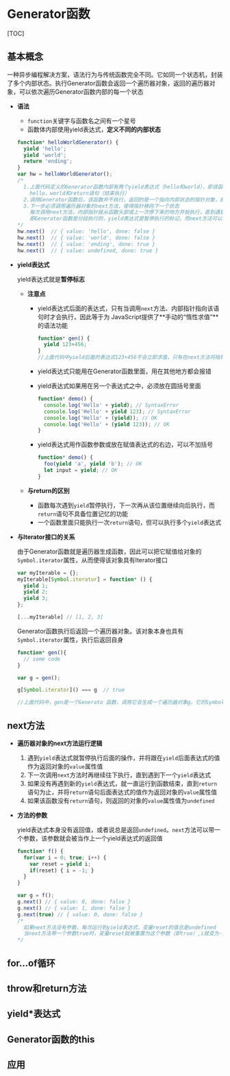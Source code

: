 # Generator函数

[TOC]

## 基本概念

一种异步编程解决方案，语法行为与传统函数完全不同。它如同一个状态机，封装了多个内部状态。执行Generator函数会返回一个遍历器对象，返回的遍历器对象，可以依次遍历Generator函数内部的每一个状态

- **语法**

  - `function`关键字与函数名之间有一个星号
  - 函数体内部使用yield表达式，**定义不同的内部状态**

  ```javascript
  function* helloWorldGenerator() {
    yield 'hello';
    yield 'world';
    return 'ending';
  }
  var hw = helloWorldGenerator();
  /*
    1.上面代码定义的Generator函数内部有两个yield表达式（hello和world），即该函数有三个状态：
      hello，world和return语句（结束执行）
    2.调用Generator函数后，该函数并不执行，返回的是一个指向内部状态的指针对象，即Iterator遍历器对象
    3.下一步必须调用遍历器对象的next方法，使得指针移向下一个状态
      每次调用next方法，内部指针就从函数头部或上一次停下来的地方开始执行，直到遇到下一个yield表达式或return语句为止
      即Generator函数是分段执行的，yield表达式是暂停执行的标记，而next方法可以恢复执行
  */
  hw.next()  // { value: 'hello', done: false }
  hw.next()  // { value: 'world', done: false }
  hw.next()  // { value: 'ending', done: true }
  hw.next()  // { value: undefined, done: true }
  ```

- **yield表达式**

  yield表达式就是**暂停标志**

  - **注意点**

    - yield表达式后面的表达式，只有当调用`next`方法、内部指针指向该语句时才会执行，因此等于为 JavaScript提供了**手动的“惰性求值”**的语法功能

      ```javascript
      function* gen() {
        yield 123+456;
      }
      //上面代码中yield后面的表达式123+456不会立即求值，只有在next方法将指针移到这一句时才会求值
      ```

    - yield表达式只能用在Generator函数里面，用在其他地方都会报错

    - yield表达式如果用在另一个表达式之中，必须放在圆括号里面

      ```javascript
      function* demo() {
        console.log('Hello' + yield); // SyntaxError
        console.log('Hello' + yield 123); // SyntaxError
        console.log('Hello' + (yield)); // OK
        console.log('Hello' + (yield 123)); // OK
      }
      ```

    - yield表达式用作函数参数或放在赋值表达式的右边，可以不加括号

      ```javascript
      function* demo() {
        foo(yield 'a', yield 'b'); // OK
        let input = yield; // OK
      }
      ```

  - **与return的区别**

    - 函数每次遇到`yield`暂停执行，下一次再从该位置继续向后执行，而`return`语句不具备位置记忆的功能
    - 一个函数里面只能执行一次`return`语句，但可以执行多个`yield`表达式

- **与Iterator接口的关系**

  由于Generator函数就是遍历器生成函数，因此可以把它赋值给对象的`Symbol.iterator`属性，从而使得该对象具有Iterator接口

  ```javascript
  var myIterable = {};
  myIterable[Symbol.iterator] = function* () {
    yield 1;
    yield 2;
    yield 3;
  };
  
  [...myIterable] // [1, 2, 3]
  ```

  Generator函数执行后返回一个遍历器对象。该对象本身也具有`Symbol.iterator`属性，执行后返回自身

  ```javascript
  function* gen(){
    // some code
  }
  
  var g = gen();
  
  g[Symbol.iterator]() === g  // true
  
  //上面代码中，gen是一个Generato 函数，调用它会生成一个遍历器对象g。它的Symbol.iterator属性也是一个遍历器对象生成函数，执行后返回它自己
  ```



## next方法

- **遍历器对象的next方法运行逻辑**

  1. 遇到`yield`表达式就暂停执行后面的操作，并将跟在`yield`后面表达式的值作为返回对象的`value`属性值
  2. 下一次调用`next`方法时再继续往下执行，直到遇到下一个`yield`表达式
  3. 如果没有再遇到新的`yield`表达式，就一直运行到函数结束，直到`return`语句为止，并将`return`语句后面表达式的值作为返回对象的`value`属性值
  4. 如果该函数没有`return`语句，则返回的对象的`value`属性值为`undefined`

- **方法的参数**

  yield表达式本身没有返回值，或者说总是返回`undefined`。`next`方法可以带一个参数，该参数就会被当作上一个yield表达式的返回值
  
  ```javascript
  function* f() {
    for(var i = 0; true; i++) {
      var reset = yield i;
      if(reset) { i = -1; }
    }
  }
  
  var g = f();
  g.next() // { value: 0, done: false }
  g.next() // { value: 1, done: false }
  g.next(true) // { value: 0, done: false }
  /*
    如果next方法没有参数，每次运行到yield表达式，变量reset的值总是undefined
    当next方法带一个参数true时，变量reset就被重置为这个参数（即true）,i就变为-1
  */
  ```



## for...of循环





## throw和return方法





## yield*表达式





## Generator函数的this





## 应用

